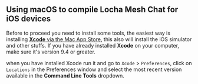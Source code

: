 ## Using macOS to compile Locha Mesh Chat for iOS devices
Before to proceed you need to install some tools, the easiest way is installing [**Xcode** via the Mac App Store](https://itunes.apple.com/us/app/xcode/id497799835?mt=12), this also will install the iOS simulator and other stuffs. If you have already installed **Xcode** on your computer, make sure it's version 9.4 or greater.

when you have installed Xcode run it and go to `Xcode` > `Preferences`, click on `Locations` in the Preferences window and select the most recent version available in the **Command Line Tools** dropdown.
